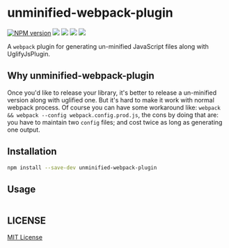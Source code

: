 unminified-webpack-plugin
=======================

[![NPM version][npm-image]][npm-url]
![][travis-url]
![][david-url]
![][dt-url]
![][license-url]


A `webpack` plugin for generating un-minified JavaScript files along with UglifyJsPlugin.

## Why unminified-webpack-plugin ##

Once you'd like to release your library, it's better to release a un-minified version along with uglified one. But it's hard to make it work with normal webpack process. Of course you can have some workaround like: `webpack && webpack --config webpack.config.prod.js`, the cons by doing that are: you have to maintain two `config` files; and cost twice as long as generating one output.

## Installation ##

```bash
npm install --save-dev unminified-webpack-plugin
```

## Usage ##

```javascript

```


## LICENSE ##

[MIT License](https://raw.githubusercontent.com/leftstick/unminified-webpack-plugin/master/LICENSE)


[npm-url]: https://npmjs.org/package/unminified-webpack-plugin
[npm-image]: https://badge.fury.io/js/unminified-webpack-plugin.png
[travis-url]:https://api.travis-ci.org/leftstick/unminified-webpack-plugin.svg?branch=master
[david-url]: https://david-dm.org/leftstick/unminified-webpack-plugin.png
[dt-url]:https://img.shields.io/npm/dt/unminified-webpack-plugin.svg
[license-url]:https://img.shields.io/npm/l/unminified-webpack-plugin.svg
